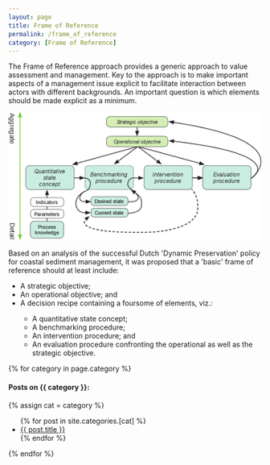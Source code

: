 ```yaml
---
layout: page
title: Frame of Reference
permalink: /frame_of_reference
category: [Frame of Reference]
---
```


The Frame of Reference approach provides a generic approach to value assessment and management. Key to the approach is to make important aspects of a management issue explicit to facilitate interaction between actors with different backgrounds. An important question is which elements should be made explicit as a minimum.

<img src="assets/images/Frame_of_Reference.png" alt="Basis Frame of Reference template">

Based on an analysis of the successful Dutch 'Dynamic Preservation' policy for coastal sediment management, it was proposed that a 'basic' frame of reference should at least include:
<ul>
  <li>A strategic objective;</li>
  <li>An operational objective; and</li>
  <li>A decision recipe containing a foursome of elements, viz.:</li>
  <ul>
    <li>A quantitative state concept;</li>
    <li>A benchmarking procedure;</li>
    <li>An intervention procedure; and</li>
    <li>An evaluation procedure confronting the operational as well as the
        strategic objective.</li>
  </ul>
</ul>


{% for category in page.category %}
  <h4>Posts on {{ category }}:</h4>
  {% assign cat = category %}
  <ul>
    {% for post in site.categories.[cat] %}
      <li><a href="{{ post.url }}">{{ post.title }}</a></li>
    {% endfor %}
  </ul>
{% endfor %}
